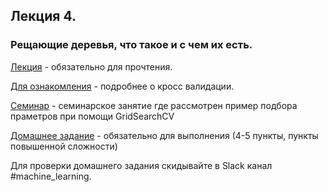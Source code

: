 ## Лекция 4.


### Рещающие деревья, что такое и с чем их есть.

[Лекция]([lecture]decision_trees.ipynb)  - обязательно для прочтения. 

[Для ознакомления]([reading]cross_validation.ipynb)  - подробнее о кросс валидации. 

[Семинар]([seminar]decision_trees.ipynb)  - семинарское занятие где рассмотрен пример подбора праметров при помощи GridSearchCV

[Домашнее задание]([homework]decision_trees.ipynb) - обязательно для выполнения (4-5 пункты, пункты повышенной сложности)


Для проверки домашнего задания скидывайте в Slack канал #machine_learning.

